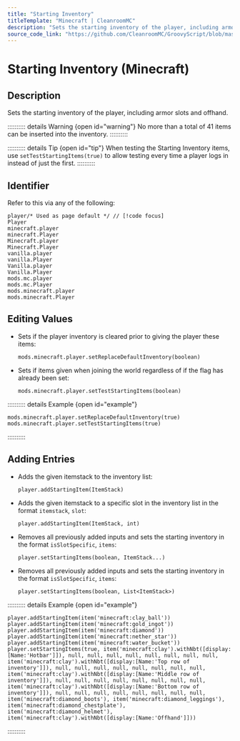 ```yaml
---
title: "Starting Inventory"
titleTemplate: "Minecraft | CleanroomMC"
description: "Sets the starting inventory of the player, including armor slots and offhand."
source_code_link: "https://github.com/CleanroomMC/GroovyScript/blob/master/src/main/java/com/cleanroommc/groovyscript/compat/vanilla/Player.java"
---
```


# Starting Inventory (Minecraft)

## Description

Sets the starting inventory of the player, including armor slots and offhand.

:::::::::: details Warning {open id="warning"}
No more than a total of 41 items can be inserted into the inventory.
::::::::::

:::::::::: details Tip {open id="tip"}
When testing the Starting Inventory items, use `setTestStartingItems(true)` to allow testing every time a player logs in instead of just the first.
::::::::::

## Identifier

Refer to this via any of the following:

```groovy:no-line-numbers {1}
player/* Used as page default */ // [!code focus]
Player
minecraft.player
minecraft.Player
Minecraft.player
Minecraft.Player
vanilla.player
vanilla.Player
Vanilla.player
Vanilla.Player
mods.mc.player
mods.mc.Player
mods.minecraft.player
mods.minecraft.Player
```


## Editing Values

- Sets if the player inventory is cleared prior to giving the player these items:

    ```groovy:no-line-numbers
    mods.minecraft.player.setReplaceDefaultInventory(boolean)
    ```

- Sets if items given when joining the world regardless of if the flag has already been set:

    ```groovy:no-line-numbers
    mods.minecraft.player.setTestStartingItems(boolean)
    ```

:::::::::: details Example {open id="example"}
```groovy:no-line-numbers
mods.minecraft.player.setReplaceDefaultInventory(true)
mods.minecraft.player.setTestStartingItems(true)
```

::::::::::

## Adding Entries

- Adds the given itemstack to the inventory list:

    ```groovy:no-line-numbers
    player.addStartingItem(ItemStack)
    ```

- Adds the given itemstack to a specific slot in the inventory list in the format `itemstack`, `slot`:

    ```groovy:no-line-numbers
    player.addStartingItem(ItemStack, int)
    ```

- Removes all previously added inputs and sets the starting inventory in the format `isSlotSpecific`, `items`:

    ```groovy:no-line-numbers
    player.setStartingItems(boolean, ItemStack...)
    ```

- Removes all previously added inputs and sets the starting inventory in the format `isSlotSpecific`, `items`:

    ```groovy:no-line-numbers
    player.setStartingItems(boolean, List<ItemStack>)
    ```

:::::::::: details Example {open id="example"}
```groovy:no-line-numbers
player.addStartingItem(item('minecraft:clay_ball'))
player.addStartingItem(item('minecraft:gold_ingot'))
player.addStartingItem(item('minecraft:diamond'))
player.addStartingItem(item('minecraft:nether_star'))
player.addStartingItem(item('minecraft:water_bucket'))
player.setStartingItems(true, item('minecraft:clay').withNbt([display:[Name:'Hotbar']]), null, null, null, null, null, null, null, null, item('minecraft:clay').withNbt([display:[Name:'Top row of inventory']]), null, null, null, null, null, null, null, null, item('minecraft:clay').withNbt([display:[Name:'Middle row of inventory']]), null, null, null, null, null, null, null, null, item('minecraft:clay').withNbt([display:[Name:'Bottom row of inventory']]), null, null, null, null, null, null, null, null, item('minecraft:diamond_boots'), item('minecraft:diamond_leggings'), item('minecraft:diamond_chestplate'), item('minecraft:diamond_helmet'), item('minecraft:clay').withNbt([display:[Name:'Offhand']]))
```

::::::::::

